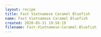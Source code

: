 ```yaml
---
layout: recipe
title: Fast Vietnamese Caramel Bluefish
name: Fast Vietnamese Caramel Bluefish
created: 2020-05-31 19:58:19
filename: Fast-Vietnamese-Caramel-Bluefish
---
```

